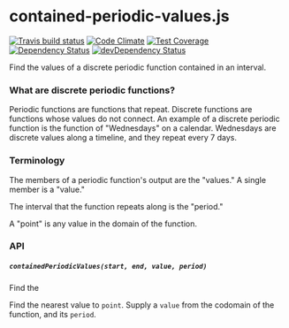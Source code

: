 # contained-periodic-values.js
[![Travis build status](http://img.shields.io/travis/jmeas/contained-periodic-values.js.svg?style=flat)](https://travis-ci.org/jmeas/contained-periodic-values.js)
[![Code Climate](https://codeclimate.com/github/jmeas/contained-periodic-values.js/badges/gpa.svg)](https://codeclimate.com/github/jmeas/contained-periodic-values.js)
[![Test Coverage](https://codeclimate.com/github/jmeas/contained-periodic-values.js/badges/coverage.svg)](https://codeclimate.com/github/jmeas/contained-periodic-values.js)
[![Dependency Status](https://david-dm.org/jmeas/contained-periodic-values.js.svg)](https://david-dm.org/jmeas/contained-periodic-values.js) 
[![devDependency Status](https://david-dm.org/jmeas/contained-periodic-values.js/dev-status.svg)](https://david-dm.org/jmeas/contained-periodic-values.js#info=devDependencies)

Find the values of a discrete periodic function contained in an interval.

### What are discrete periodic functions?

Periodic functions are functions that repeat. Discrete functions are functions whose values do not
connect. An example of a discrete periodic function is the function of "Wednesdays" on a calendar.
Wednesdays are discrete values along a timeline, and they repeat every 7 days.

### Terminology

The members of a periodic function's output are the "values." A single member is a "value."

The interval that the function repeats along is the "period."

A "point" is any value in the domain of the function.

### API

##### `containedPeriodicValues(start, end, value, period)`

Find the 

Find the nearest value to `point`. Supply a `value` from the codomain of the function, and its `period`.
